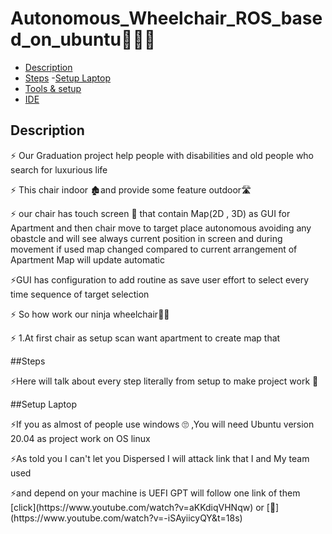 # Autonomous_Wheelchair_ROS_based_on_ubuntu🦼🤖🔥

- [Description](#Description)
- [Steps](#Steps)
  -[Setup Laptop](#Setup_laptop)   
- [Tools & setup](#Tools_&_setup)
- [IDE](#IDE)


## Description
<p> ⚡ Our Graduation project help people with disabilities and old people who search for luxurious life </p>
<p> ⚡ This chair indoor 🏚and provide some feature outdoor🛣 </p>
<p> ⚡ our chair has touch screen 📱 that contain Map(2D , 3D) as GUI for Apartment and then chair move to target place autonomous avoiding any obastcle and will see always current position in screen and during movement if used map changed compared to current arrangement of Apartment Map will update automatic   </p>
<p> ⚡GUI has configuration to add routine as save user effort to select every time sequence of target selection </p>
<p> ⚡ So how work our ninja wheelchair🐱‍👤  </p>
<p> ⚡ 1.At first chair as setup scan want apartment to create map that 
  
##Steps
<p>⚡Here will talk about every step literally from setup to make project work 🤩</p>

##Setup Laptop
<p> ⚡If you as almost of people use windows 🙄 ,You will need Ubuntu version 20.04 as project work on OS linux </p>
<p> ⚡As told you I can't let you Dispersed I will attack link that I and My team used  </p>
<p> ⚡and depend on your machine is  UEFI  GPT will follow one link of them  [click](https://www.youtube.com/watch?v=aKKdiqVHNqw) or [🔗](https://www.youtube.com/watch?v=-iSAyiicyQY&t=18s)
 
